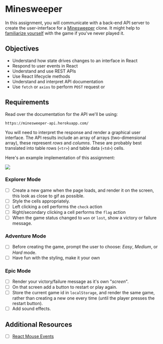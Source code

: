 # Minesweeper

In this assignment, you will communicate with a back-end API server to create the user-interface for a [Minesweeper][1] clone. It might help to [familiarize yourself](https://www.youtube.com/watch?v=7B85WbEiYf4) with the game if you've never played it.

[1]: https://en.wikipedia.org/wiki/Minesweeper_(video_game)

## Objectives

- Understand how state drives changes to an interface in React
- Respond to user events in React
- Understand and use REST APIs
- Use React lifecycle methods
- Understand and interpret API documentation
- Use `fetch` or `axios` to perform `POST` request or

## Requirements

Read over the documentation for the API we'll be using:

`https://minesweeper-api.herokuapp.com/`

You will need to interpret the response and render a graphical user interface. The API results include an array of arrays (two-dimensional array), these represent _rows_ and _columns_. These are probably best translated into table rows (`<tr>`) and table data (`<td>`) cells.

Here's an example implementation of this assignment:

![](./assets/bomb-sniffer.gif)

### Explorer Mode

- [ ] Create a new game when the page loads, and render it on the screen, this look as close to gif as possible.
- [ ] Style the cells appropriately.
- [ ] Left clicking a cell performs the `check` action
- [ ] Right/secondary clicking a cell performs the `flag` action
- [ ] When the game status changed to `won` or `lost`, show a victory or failure message.

### Adventure Mode

- [ ] Before creating the game, prompt the user to choose: _Easy_, _Medium_, or _Hard_ mode.
- [ ] Have fun with the styling, make it your own

### Epic Mode

- [ ] Render your victory/failure message as it's own "_screen_".
- [ ] On that screen add a button to restart or play again.
- [ ] Store the current game id in `localStorage`, and render the same game, rather than creating a new one every time (until the player presses the restart button).
- [ ] Add sound effects.

## Additional Resources

- [ ] [React Mouse Events](https://reactjs.org/docs/events.html#mouse-events)
